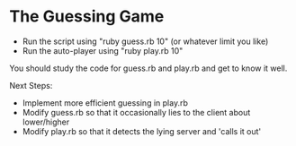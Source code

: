 
# The Guessing Game

* Run the script using "ruby guess.rb 10" (or whatever limit you like)
* Run the auto-player using "ruby play.rb 10"

You should study the code for guess.rb and play.rb and get to know it well.

Next Steps:

* Implement more efficient guessing in play.rb
* Modify guess.rb so that it occasionally lies to the client about lower/higher
* Modify play.rb so that it detects the lying server and 'calls it out'

